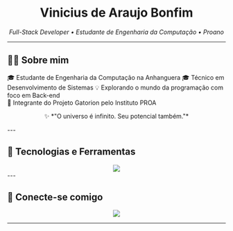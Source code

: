<h1 align="center">Vinicius de Araujo Bonfim</h1>
<p align="center">
  <i>Full-Stack Developer • Estudante de Engenharia da Computação • Proano </i>
</p>


---

## 👨‍💻 Sobre mim

🎓 Estudante de Engenharia da Computação na Anhanguera 
🎓 Técnico em Desenvolvimento de Sistemas
💡 Explorando o mundo da programação com foco em Back-end  
🚀 Integrante do Projeto Gatorion pelo Instituto PROA   
<p align="center">
  ✨ *"O universo é infinito. Seu potencial também."*
</p>
---

## 💼 Tecnologias e Ferramentas

<div align="center">
  <img src="https://skillicons.dev/icons?i=html,css,js,java,nodejs,python,mysql" />
</div>
---

## 🤝 Conecte-se comigo

<div align="center">
  <a href="www.linkedin.com/in/vinicius-bonfim-b89641205" target="_blank">
    <img src="https://img.shields.io/badge/LinkedIn-blue?logo=linkedin&style=for-the-badge" />
  </a>
</div>

---


